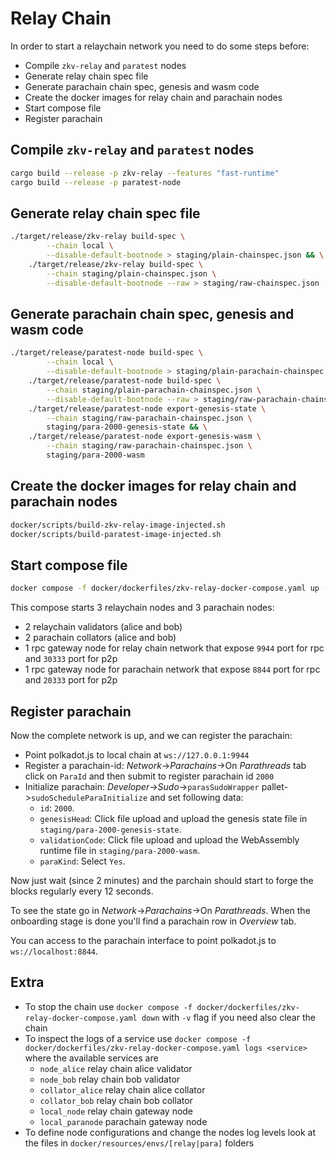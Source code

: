 # Relay Chain

In order to start a relaychain network you need to do some steps before:

- Compile `zkv-relay` and `paratest` nodes
- Generate relay chain spec file
- Generate parachain chain spec, genesis and wasm code
- Create the docker images for relay chain and parachain nodes
- Start compose file
- Register parachain

## Compile `zkv-relay` and `paratest` nodes

```sh
cargo build --release -p zkv-relay --features "fast-runtime"
cargo build --release -p paratest-node
```

## Generate relay chain spec file

```sh
./target/release/zkv-relay build-spec \
        --chain local \
        --disable-default-bootnode > staging/plain-chainspec.json && \
    ./target/release/zkv-relay build-spec \
        --chain staging/plain-chainspec.json \
        --disable-default-bootnode --raw > staging/raw-chainspec.json
```

## Generate parachain chain spec, genesis and wasm code

```sh
./target/release/paratest-node build-spec \
        --chain local \
        --disable-default-bootnode > staging/plain-parachain-chainspec.json && \
    ./target/release/paratest-node build-spec \
        --chain staging/plain-parachain-chainspec.json \
        --disable-default-bootnode --raw > staging/raw-parachain-chainspec.json && \
    ./target/release/paratest-node export-genesis-state \
        --chain staging/raw-parachain-chainspec.json \
        staging/para-2000-genesis-state && \
    ./target/release/paratest-node export-genesis-wasm \
        --chain staging/raw-parachain-chainspec.json \
        staging/para-2000-wasm
```

## Create the docker images for relay chain and parachain nodes

```sh
docker/scripts/build-zkv-relay-image-injected.sh
docker/scripts/build-paratest-image-injected.sh
```

## Start compose file

```sh
docker compose -f docker/dockerfiles/zkv-relay-docker-compose.yaml up -d
```

This compose starts 3 relaychain nodes and 3 parachain nodes:

- 2 relaychain validators (alice and bob)
- 2 parachain collators (alice and bob)
- 1 rpc gateway node for relay chain network that expose `9944` port for rpc and `30333` port for p2p
- 1 rpc gateway node for parachain network that expose `8844` port for rpc and `20333` port for p2p

## Register parachain

Now the complete network is up, and we can register the parachain:

- Point polkadot.js to local chain at `ws://127.0.0.1:9944`
- Register a parachain-id: _Network_->_Parachains_->On _Parathreads_ tab click on `ParaId` and then submit to register parachain id `2000`
- Initialize parachain: _Developer_->_Sudo_->`parasSudoWrapper` pallet->`sudoScheduleParaInitialize` and set following data:
  - `id`: `2000`.
  - `genesisHead`: Click file upload and upload the genesis state file in `staging/para-2000-genesis-state`.
  - `validationCode`: Click file upload and upload the WebAssembly runtime file in `staging/para-2000-wasm`.
  - `paraKind`: Select `Yes`.

Now just wait (since 2 minutes) and the parchain should start to forge the blocks regularly every 12 seconds.

To see the state go in _Network_->_Parachains_->On _Parathreads_. When the onboarding stage is done
you'll find a parachain row in _Overview_ tab.

You can access to the parachain interface to point polkadot.js  to `ws://localhost:8844`.

## Extra

- To stop the chain use `docker compose -f docker/dockerfiles/zkv-relay-docker-compose.yaml down` with `-v` flag
  if you need also clear the chain
- To inspect the logs of a service use `docker compose -f docker/dockerfiles/zkv-relay-docker-compose.yaml logs <service>`
  where the available services are
  - `node_alice` relay chain alice validator
  - `node_bob` relay chain bob validator
  - `collator_alice` relay chain alice collator
  - `collator_bob` relay chain bob collator
  - `local_node` relay chain gateway node
  - `local_paranode` parachain gateway node
- To define node configurations and change the nodes log levels look at the files in
  `docker/resources/envs/[relay|para]` folders
